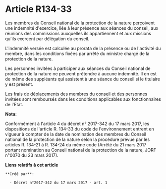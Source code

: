 # Article R134-33

Les membres du Conseil national de la protection de la nature perçoivent une indemnité d'exercice, liée à leur présence aux
séances du conseil, aux réunions des commissions auxquelles ils appartiennent et aux missions qu'ils exercent par délégation
du conseil.

L'indemnité versée est calculée au prorata de la présence ou de l'activité du membre, dans les conditions fixées par arrêté
du ministre chargé de la protection de la nature.

Les personnes invitées à participer aux séances du Conseil national de protection de la nature ne peuvent prétendre à aucune
indemnité. Il en est de même des suppléants qui assistent à une séance du conseil si le titulaire y est présent.

Les frais de déplacements des membres du conseil et des personnes invitées sont remboursés dans les conditions applicables
aux fonctionnaires de l'Etat.

**Nota:**

Conformément à l'article 4 du décret n° 2017-342 du 17 mars 2017, les dispositions de l'article R. 134-33 du code de
l'environnement entrent en vigueur à compter de la date de nomination des membres du Conseil national de la protection de la
nature selon la procédure prévue par les articles R. 134-21 à R. 134-24 du même code (Arrêté du 21 mars 2017 portant
nomination au Conseil national de la protection de la nature, JORF n°0070 du 23 mars 2017).

**Liens relatifs à cet article**

	**Créé par**:

	  - Décret n°2017-342 du 17 mars 2017 - art. 1
